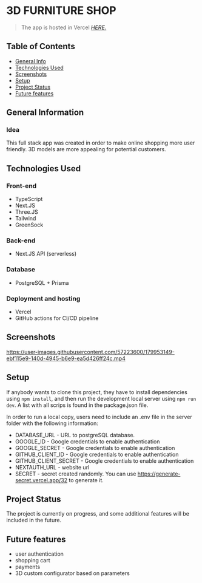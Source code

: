# 3D FURNITURE SHOP
> The app is hosted in Vercel [_HERE._](https://3d-shop.vercel.app/)

## Table of Contents
* [General Info](#general-information)
* [Technologies Used](#technologies-used)
* [Screenshots](#screenshots)
* [Setup](#setup)
* [Project Status](#project-status)
* [Future features](#future-features)


## General Information

### Idea
This full stack app was created in order to make online shopping more user friendly. 3D models are more appealing for potential customers.

## Technologies Used
### Front-end
- TypeScript
- Next.JS
- Three.JS
- Tailwind
- GreenSock

### Back-end
- Next.JS API (serverless)

### Database
- PostgreSQL + Prisma

### Deployment and hosting
- Vercel
- GitHub actions for CI/CD pipeline

## Screenshots
https://user-images.githubusercontent.com/57223600/179953149-ebf115e9-140d-4945-b6e9-ea5d426ff24c.mp4


## Setup
If anybody wants to clone this project, they have to install dependencies using `npm install`, and then run the development local server using `npm run dev`. A list with all scrips is found in the package.json file.

In order to run a local copy, users need to include an .env file in the server folder with the following information:
- DATABASE_URL - URL to postgreSQL database.
- GOOGLE_ID - Google credentials to enable authentication 
- GOOGLE_SECRET - Google credentials to enable authentication 
- GITHUB_CLIENT_ID - Google credentials to enable authentication 
- GITHUB_CLIENT_SECRET - Google credentials to enable authentication
- NEXTAUTH_URL - website url
- SECRET - secret created randomly. You can use https://generate-secret.vercel.app/32 to generate it.

## Project Status
The project is currently on progress, and some additional features will be included in the future.

## Future features
- user authentication
- shopping cart
- payments
- 3D custom configurator based on parameters
